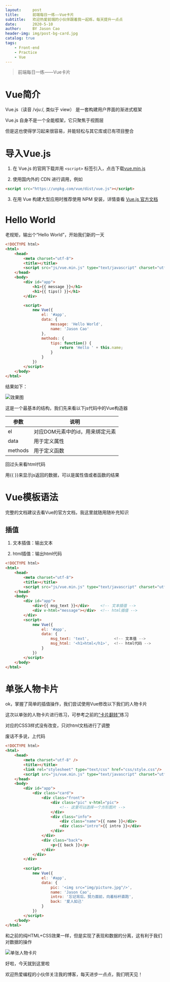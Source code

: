```yaml
---
layout:     post
title:      前端每日一练——Vue卡片
subtitle:   欢迎热爱前端的小伙伴跟着我一起练，每天提升一点点
date:       2020-5-10
author:     BY Jason Cao
header-img: img/post-bg-card.jpg
catalog: true
tags:
    - Front-end
    - Practice
    - Vue
---
```


> 前端每日一练——Vue卡片

# Vue简介
Vue.js（读音 /vjuː/, 类似于 view） 是一套构建用户界面的渐进式框架

Vue.js 自身不是一个全能框架，它只聚焦于视图层

但是这也使得学习起来很容易，并能轻松与其它库或已有项目整合

# 导入Vue.js

1. 在 Vue.js 的官网下载并用 `<script>` 标签引入，点击下载[vue.min.js](https://cn.vuejs.org/js/vue.min.js "vue.min.js")

2. 使用国内外的 CDN 进行调用，例如
```html
<script src="https://unpkg.com/vue/dist/vue.js"></script>
```

3. 在用 Vue 构建大型应用时推荐使用 NPM 安装，详情查看 [Vue.js 官方文档](https://cn.vuejs.org/v2/guide/installation.html "Vue.js 官方文档")

# Hello World
老规矩，输出个“Hello World”，开始我们新的一天

```html
<!DOCTYPE html>
<html>
	<head>
		<meta charset="utf-8">
		<title></title>
		<script src="js/vue.min.js" type="text/javascript" charset="utf-8"></script>
	</head>
	<body>
		<div id="app">
			<h1>{{ message }}</h1>
			<h1>{{ tips() }}</h1>
		</div>

		<script>
			new Vue({
				el: '#app',
				data: {
					message: 'Hello World',
					name: 'Jason Cao'
				},
				methods: {
					tips: function() {
						return 'Hello ' + this.name;
					}
				}
			})
		</script>
	</body>
</html>
```
结果如下：

![效果图](http://m.qpic.cn/psc?/V10DFE6N3uScTK/eUV4L3fpc9jygk8SN5vzkNYwYhf.jCVIbWTZ6P6WWy*LEW2IorcVd5WzNYc*bZaiQa5Zr*2CqiIerC0yHk*XLA!!/b&bo=sgMBAgAAAAADB5A!&rf=viewer_4)

这是一个最基本的结构，我们先来看以下js代码中的Vue构造器

| 参数  | 说明  |
| ------------ | ------------ |
| el  | 对应DOM元素中的id，用来绑定元素  |
| data  | 用于定义属性  |
| methods  | 用于定义函数  |

回过头来看html代码

用{{ }}来显示js返回的数据，可以是属性值或者函数的结果

# Vue模板语法
完整的文档建议去看Vue的官方文档，我这里就随用随补充知识

## 插值
1. 文本插值：输出文本

2. html插值：输出html代码

```html
<!DOCTYPE html>
<html>
    <head>
        <meta charset="utf-8">
        <title></title>
        <script src="js/vue.min.js" type="text/javascript" charset="utf-8"></script>
    </head>
    <body>
        <div id="app">
            <div>{{ msg_text }}</div>     <!-- 文本插值 -->
			<div v-html="message"></div>  <!-- html插值 -->
        </div>
        <script>
            new Vue({
                el: '#app',
                data: {
                    msg_text: 'text',           <!-- 文本值 -->
					msg_html: '<h1>html</h1>',  <!-- html代码 -->
                }
            })
        </script>
    </body>
</html>
```

# 单张人物卡片
ok，掌握了简单的插值操作，我们尝试使用Vue修改以下我们的人物卡片

这次以单张的人物卡片进行练习，可参考之前的[“卡片翻转”](https://jasoncaocjx.github.io/2020/05/03/%E5%89%8D%E7%AB%AF%E6%AF%8F%E6%97%A5%E4%B8%80%E7%BB%83-%E5%8D%A1%E7%89%87%E7%BF%BB%E8%BD%AC/ "“卡片翻转”")练习

对应的CSS3样式没有改变，只对html文档进行了调整

废话不多说，上代码

```html
<!DOCTYPE html>
<html>
	<head>
		<meta charset="utf-8" />
		<title></title>
		<link rel="stylesheet" type="text/css" href="css/style.css"/>
		<script src="js/vue.min.js" type="text/javascript" charset="utf-8"></script>
	</head>
	<body>
		<div id="app">
			<div class="card">
				<div class="front">
					<div class="pic" v-html="pic">
						<!-- 这里可以选择一个方形图片 -->
					</div>
					<div class="info">
						<div class="name">{{ name }}</div>
						<div class="intro">{{ intro }}</div>
					</div>
				</div>
				<div class="back">
					<p>{{ back }}</p>
				</div>
			</div>
		</div>
		
		<script>
			new Vue({
				el: '#app',
				data: {
					pic: '<img src="img/picture.jpg"/>',
					name: 'Jason Cao',
					intro: '忘记背后，努力面前，向着标杆直跑',
					back: '爱人如己'
				}
			})
		</script>
	</body>
</html>
```

和之前的纯HTML+CSS效果一样，但是实现了表现和数据的分离，这有利于我们对数据的操作

![单张人物卡片](http://m.qpic.cn/psc?/V10DFE6N3uScTK/2aGbA7qLSN6GeC6g0ZsuRSZlxh9a6Q2U2z4OUTr3RbG2yiCus.ydSumoHJikpvp9zycwX9FaRXODjnM2*T.m73DMIW*e4bAnNjCBNwrKHUU!/b&bo=UQMAAgAAAAACZxM!&rf=viewer_4 "单张人物卡片")

好啦，今天就到这里啦

欢迎热爱编程的小伙伴关注我的博客，每天进步一点点，我们明天见！

